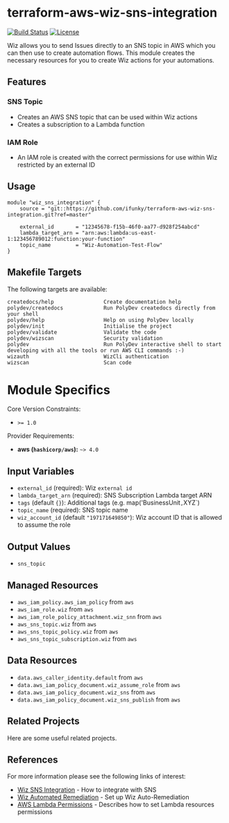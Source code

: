 

# terraform-aws-wiz-sns-integration
 [![Build Status](https://circleci.com/gh/ifunky/terraform-aws-wiz-sns-integration.svg?style=svg)](https://circleci.com/gh/ifunky/terraform-aws-wiz-sns-integration/) [![License](https://img.shields.io/badge/License-Apache%202.0-blue.svg)](https://opensource.org/licenses/Apache-2.0)

Wiz allows you to send Issues directly to an SNS topic in AWS which you can then use to create automation flows. This module creates the necessary resources for you to create Wiz actions for your automations.

## Features

### SNS Topic

- Creates an AWS SNS topic that can be used within Wiz actions
- Creates a subscription to a Lambda function

### IAM Role
- An IAM role is created with the correct permissions for use within Wiz restricted by an external ID



## Usage
```hcl
module "wiz_sns_integration" {
    source = "git::https://github.com/ifunky/terraform-aws-wiz-sns-integration.git?ref=master"

    external_id       = "12345678-f15b-46f0-aa77-d928f254abcd"
    lambda_target_arn = "arn:aws:lambda:us-east-1:123456789012:function:your-function"
    topic_name        = "Wiz-Automation-Test-Flow"
}  

```


## Makefile Targets
The following targets are available: 

```
createdocs/help                Create documentation help
polydev/createdocs             Run PolyDev createdocs directly from your shell
polydev/help                   Help on using PolyDev locally
polydev/init                   Initialise the project
polydev/validate               Validate the code
polydev/wizscan                Security validation
polydev                        Run PolyDev interactive shell to start developing with all the tools or run AWS CLI commands :-)
wizauth                        WizCli authentication
wizscan                        Scan code
```
# Module Specifics

Core Version Constraints:
* `>= 1.0`

Provider Requirements:
* **aws (`hashicorp/aws`):** `~> 4.0`

## Input Variables
* `external_id` (required): Wiz `external id`
* `lambda_target_arn` (required): SNS Subscription Lambda target ARN
* `tags` (default `{}`): Additional tags (e.g. map('BusinessUnit`,`XYZ`)
* `topic_name` (required): SNS topic name
* `wiz_account_id` (default `"197171649850"`): Wiz account ID that is allowed to assume the role

## Output Values
* `sns_topic`

## Managed Resources
* `aws_iam_policy.aws_iam_policy` from `aws`
* `aws_iam_role.wiz` from `aws`
* `aws_iam_role_policy_attachment.wiz_snn` from `aws`
* `aws_sns_topic.wiz` from `aws`
* `aws_sns_topic_policy.wiz` from `aws`
* `aws_sns_topic_subscription.wiz` from `aws`

## Data Resources
* `data.aws_caller_identity.default` from `aws`
* `data.aws_iam_policy_document.wiz_assume_role` from `aws`
* `data.aws_iam_policy_document.wiz_sns` from `aws`
* `data.aws_iam_policy_document.wiz_sns_publish` from `aws`




## Related Projects

Here are some useful related projects.






## References

For more information please see the following links of interest: 

- [Wiz SNS Integration](https://docs.wiz.io/wiz-docs/docs/sns-integration) - How to integrate with SNS
- [Wiz Automated Remediation](https://docs.wiz.io/wiz-docs/docs/auto-rem-aws) - Set up Wiz Auto-Remediation
- [AWS Lambda Permissions](https://docs.aws.amazon.com/lambda/latest/dg/access-control-resource-based.html#permissions-resource-serviceinvoke) - Describes how to set Lambda resources permissions

